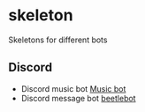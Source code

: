 # skeleton
Skeletons for different bots

## Discord 
- Discord music bot [Music bot](replit.com/@a1harva/discordbot)
- Discord message bot [beetlebot](https://github.com/a-tharva/beetleBot)
